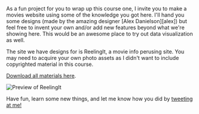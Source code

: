 As a fun project for you to wrap up this course one, I invite you to make a movies website using some of the knowledge you got here. I'll hand you some designs (made by the amazing designer [Alex Danielson][alex]) but feel free to invent your own and/or add new features beyond what we're showing here. This would be an awesome place to try out data visualization as well.

The site we have designs for is ReelingIt, a movie info perusing site. You may need to acquire your own photo assets as I didn't want to include copyrighted material in this course.

[Download all materials here][zip].

![Preview of ReelingIt](/images/Landing.png)

Have fun, learn some new things, and let me know how you did by [tweeting at me!][tweet]

[zip]: /ReelingIt.zip
[tweet]: https://twitter.com/holtbt
